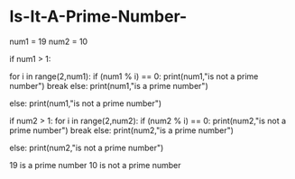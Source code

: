 # Is-It-A-Prime-Number-

num1 = 19
num2 = 10

if num1 > 1:

for i in range(2,num1):
if (num1 % i) == 0:
    print(num1,"is not a prime number")
    break
else:
    print(num1,"is a prime number")

else:
    print(num1,"is not a prime number")

if num2 > 1:
    for i in range(2,num2):
if (num2 % i) == 0:
    print(num2,"is not a prime number")
    break
else:
    print(num2,"is a prime number")

else:
    print(num2,"is not a prime number")

19 is a prime number 
10 is not a prime number
